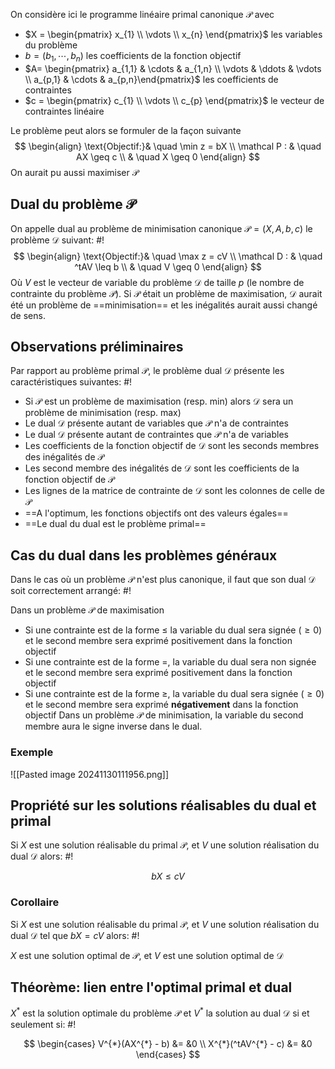 	
On considère ici le programme linéaire primal canonique $\mathcal P$ avec
- $X = \begin{pmatrix} x_{1} \\ \vdots \\ x_{n} \end{pmatrix}$  les variables du problème
- $b = (b_{1}, \cdots ,b_{n})$ les coefficients de la fonction objectif
- $A= \begin{pmatrix} a_{1,1} & \cdots & a_{1,n} \\ \vdots & \ddots & \vdots \\ a_{p,1} & \cdots & a_{p,n}\end{pmatrix}$ les coefficients de contraintes
- $c = \begin{pmatrix} c_{1} \\ \vdots \\ c_{p} \end{pmatrix}$ le vecteur de contraintes linéaire

Le problème peut alors se formuler de la façon suivante
$$
\begin{align}
\text{Objectif:}& \quad \min z = bX  \\
\mathcal P : & \quad AX \geq c \\
& \quad X \geq 0
\end{align}
$$
On aurait pu aussi maximiser $\mathcal P$

## Dual du problème $\mathcal P$
On appelle dual au problème de minimisation canonique $\mathcal P = (X, A, b, c)$ le problème $\mathcal D$ suivant: #!
$$
\begin{align}
\text{Objectif:}& \quad \max z = cV  \\
\mathcal D : & \quad ^tAV \leq b \\
& \quad V \geq 0
\end{align}
$$
Où $V$ est le vecteur de variable du problème $\mathcal D$ de taille $p$ (le nombre de contrainte du problème $\mathcal P$). Si $\mathcal P$ était un problème de maximisation, $\mathcal D$ aurait été un problème de ==minimisation== et les inégalités aurait aussi changé de sens.

## Observations préliminaires
Par rapport au problème primal $\mathcal P$, le problème dual $\mathcal D$ présente les caractéristiques suivantes: #!

- Si $\mathcal P$ est un problème de maximisation (resp. min) alors $\mathcal D$ sera un problème de minimisation (resp. max)
- Le dual $\mathcal D$ présente autant de variables que $\mathcal P$ n'a de contraintes
- Le dual $\mathcal D$ présente autant de contraintes que $\mathcal P$ n'a de variables
- Les coefficients de la fonction objectif de $\mathcal D$ sont les seconds membres des inégalités de $\mathcal P$
- Les second membre des inégalités de $\mathcal D$ sont les coefficients de la fonction objectif de $\mathcal P$
- Les lignes de la matrice de contrainte de $\mathcal D$ sont les colonnes de celle de $\mathcal P$
- ==A l'optimum, les fonctions objectifs ont des valeurs égales==
- ==Le dual du dual est le problème primal==

## Cas du dual dans les problèmes généraux
Dans le cas où un problème $\mathcal P$ n'est plus canonique, il faut que son dual $\mathcal D$ soit correctement arrangé: #!

Dans un problème $\mathcal P$ de maximisation
- Si une contrainte est de la forme $\leq$ la variable du dual sera signée ($\geq 0$) et le second membre sera exprimé positivement dans la fonction objectif
- Si une contrainte est de la forme $=$, la variable du dual sera non signée et le second membre sera exprimé positivement dans la fonction objectif
- Si une contrainte est de la forme $\geq$, la variable du dual sera signée ($\geq 0$) et le second membre sera exprimé **négativement** dans la fonction objectif
Dans un problème $\mathcal P$ de minimisation, la variable du second membre aura le signe inverse dans le dual.

### Exemple
![[Pasted image 20241130111956.png]]

## Propriété sur les solutions réalisables du dual et primal
Si $X$ est une solution réalisable du primal $\mathcal P$, et $V$ une solution réalisation du dual $\mathcal D$ alors: #!

$$
bX  \leq cV
$$

### Corollaire
Si $X$ est une solution réalisable du primal $\mathcal P$, et $V$ une solution réalisation du dual $\mathcal D$ tel que $bX = cV$ alors: #!

$X$ est une solution optimal de $\mathcal P$, et $V$ est une solution optimal de $\mathcal D$


## Théorème: lien entre l'optimal primal et dual
$X^*$ est la solution optimale du problème $\mathcal P$ et $V^{*}$ la solution au dual $\mathcal D$ si et seulement si: #!

$$
\begin{cases}
V^{*}(AX^{*} - b) &= &0 \\
X^{*}(^tAV^{*} - c) &= &0
\end{cases}
$$

